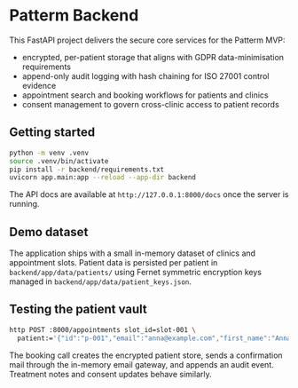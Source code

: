 # Patterm Backend

This FastAPI project delivers the secure core services for the Patterm MVP:

- encrypted, per-patient storage that aligns with GDPR data-minimisation requirements
- append-only audit logging with hash chaining for ISO 27001 control evidence
- appointment search and booking workflows for patients and clinics
- consent management to govern cross-clinic access to patient records

## Getting started

```bash
python -m venv .venv
source .venv/bin/activate
pip install -r backend/requirements.txt
uvicorn app.main:app --reload --app-dir backend
```

The API docs are available at `http://127.0.0.1:8000/docs` once the server is running.

## Demo dataset

The application ships with a small in-memory dataset of clinics and appointment slots. Patient data is
persisted per patient in `backend/app/data/patients/` using Fernet symmetric encryption keys managed in
`backend/app/data/patient_keys.json`.

## Testing the patient vault

```bash
http POST :8000/appointments slot_id=slot-001 \
  patient:='{"id":"p-001","email":"anna@example.com","first_name":"Anna","last_name":"Muster","date_of_birth":"1984-05-01"}'
```

The booking call creates the encrypted patient store, sends a confirmation mail through the in-memory
email gateway, and appends an audit event. Treatment notes and consent updates behave similarly.

